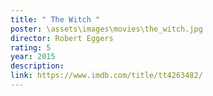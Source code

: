 ```yaml
---
title: " The Witch "
poster: \assets\images\movies\the_witch.jpg
director: Robert Eggers
rating: 5
year: 2015
description:
link: https://www.imdb.com/title/tt4263482/
---
```

